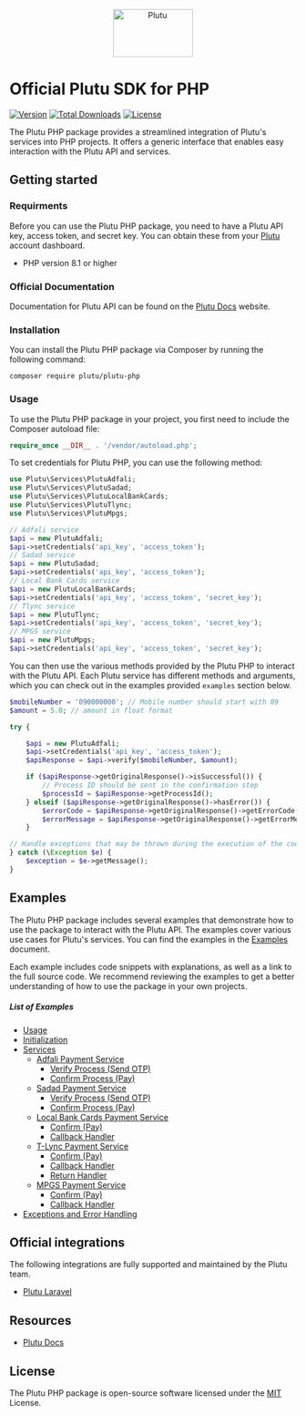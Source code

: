 <p align="center">
  <a href="https://plutu.ly" target="_blank">
    <img src="https://plutu.ly/wp-content/uploads/2022/03/plutu-logo.svg" alt="Plutu" width="140" height="84">
  </a>
</p>

# Official Plutu SDK for PHP

[![Version](http://poser.pugx.org/plutu/plutu-php/version)](https://packagist.org/packages/plutu/plutu-php)
[![Total Downloads](http://poser.pugx.org/plutu/plutu-php/downloads)](https://packagist.org/packages/plutu/plutu-php)
[![License](https://poser.pugx.org/plutu/plutu-php/license)](https://packagist.org/packages/plutu/plutu-php)

The Plutu PHP package provides a streamlined integration of Plutu's services into PHP projects. It offers a generic interface that enables easy interaction with the Plutu API and services.

## Getting started

### Requirments

Before you can use the Plutu PHP package, you need to have a Plutu API key, access token, and secret key. You can obtain these from your [Plutu](https://plutu.ly) account dashboard.

- PHP version 8.1 or higher

### Official Documentation

Documentation for Plutu API can be found on the [Plutu Docs](https://docs.plutu.ly) website.

### Installation

You can install the Plutu PHP package via Composer by running the following command:

```
composer require plutu/plutu-php
```

### Usage

To use the Plutu PHP package in your project, you first need to include the Composer autoload file:


```php
require_once __DIR__ . '/vendor/autoload.php';

```
To set credentials for Plutu PHP, you can use the following method:

```php
use Plutu\Services\PlutuAdfali;
use Plutu\Services\PlutuSadad;
use Plutu\Services\PlutuLocalBankCards;
use Plutu\Services\PlutuTlync;
use Plutu\Services\PlutuMpgs;

// Adfali service
$api = new PlutuAdfali;
$api->setCredentials('api_key', 'access_token');
// Sadad service
$api = new PlutuSadad;
$api->setCredentials('api_key', 'access_token');
// Local Bank Cards service
$api = new PlutuLocalBankCards;
$api->setCredentials('api_key', 'access_token', 'secret_key');
// Tlync service
$api = new PlutuTlync;
$api->setCredentials('api_key', 'access_token', 'secret_key');
// MPGS service
$api = new PlutuMpgs;
$api->setCredentials('api_key', 'access_token', 'secret_key');
```

You can then use the various methods provided by the Plutu PHP to interact with the Plutu API. Each Plutu service has different methods and arguments, which you can check out in the examples provided ```examples``` section below.


```php
$mobileNumber = '090000000'; // Mobile number should start with 09
$amount = 5.0; // amount in float format

try {

    $api = new PlutuAdfali;
    $api->setCredentials('api_key', 'access_token');
    $apiResponse = $api->verify($mobileNumber, $amount);

    if ($apiResponse->getOriginalResponse()->isSuccessful()) {
        // Process ID should be sent in the confirmation step
        $processId = $apiResponse->getProcessId();
    } elseif ($apiResponse->getOriginalResponse()->hasError()) {
        $errorCode = $apiResponse->getOriginalResponse()->getErrorCode();
        $errorMessage = $apiResponse->getOriginalResponse()->getErrorMessage();
    }

// Handle exceptions that may be thrown during the execution of the code
} catch (\Exception $e) {
    $exception = $e->getMessage();
}
```

## Examples

The Plutu PHP package includes several examples that demonstrate how to use the package to interact with the Plutu API. The examples cover various use cases for Plutu's services. You can find the examples in the [Examples](https://github.com/getplutu/plutu-php/blob/main/examples.md) document.

Each example includes code snippets with explanations, as well as a link to the full source code. We recommend reviewing the examples to get a better understanding of how to use the package in your own projects.

##### List of Examples

- [Usage](https://github.com/getplutu/plutu-php/blob/main/examples.md#usage)
- [Initialization](https://github.com/getplutu/plutu-php/blob/main/examples.md#initialization)
- [Services](https://github.com/getplutu/plutu-php/blob/main/examples.md#services)
    - [Adfali Payment Service](https://github.com/getplutu/plutu-php/blob/main/examples.md#adfali-payment-service)
        - [Verify Process (Send OTP)](https://github.com/getplutu/plutu-php/blob/main/examples.md#verify-process-send-otp)
        - [Confirm Process (Pay)](https://github.com/getplutu/plutu-php/blob/main/examples.md#confirm-process-pay)
    - [Sadad Payment Service](https://github.com/getplutu/plutu-php/blob/main/examples.md#sadad-payment-service)
        - [Verify Process (Send OTP)](https://github.com/getplutu/plutu-php/blob/main/examples.md#verify-process-send-otp-1)
        - [Confirm Process (Pay)](https://github.com/getplutu/plutu-php/blob/main/examples.md#confirm-process-pay-1)
    - [Local Bank Cards Payment Service](https://github.com/getplutu/plutu-php/blob/main/examples.md#local-bank-cards-payment-service)
        - [Confirm (Pay)](https://github.com/getplutu/plutu-php/blob/main/examples.md#confirm-pay)
        - [Callback Handler](https://github.com/getplutu/plutu-php/blob/main/examples.md#callback-handler)
    - [T-Lync Payment Service](https://github.com/getplutu/plutu-php/blob/main/examples.md#t-lync-payment-service)
        - [Confirm (Pay)](https://github.com/getplutu/plutu-php/blob/main/examples.md#confirm-pay-1)
        - [Callback Handler](https://github.com/getplutu/plutu-php/blob/main/examples.md#callback-handler-1)
        - [Return Handler](https://github.com/getplutu/plutu-php/blob/main/examples.md#return-handler)
    - [MPGS Payment Service](https://github.com/getplutu/plutu-php/blob/main/examples.md#mpgs-payment-service)
        - [Confirm (Pay)](https://github.com/getplutu/plutu-php/blob/main/examples.md#confirm-pay-2)
        - [Callback Handler](https://github.com/getplutu/plutu-php/blob/main/examples.md#callback-handler-2)
- [Exceptions and Error Handling](https://github.com/getplutu/plutu-php/blob/main/examples.md#exceptions-and-error-handling)

## Official integrations

The following integrations are fully supported and maintained by the Plutu team.

- [Plutu Laravel](https://github.com/getplutu/plutu-laravel)

## Resources

- [Plutu Docs](https://docs.plutu.ly)

## License

The Plutu PHP package is open-source software licensed under the [MIT](https://opensource.org/licenses/MIT) License.
